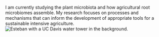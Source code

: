 I am currently studying the plant microbiota and how agricultural root microbiomes assemble. My research focuses on processes and mechanisms that can inform the development of appropriate tools for a sustainable intensive agriculture.  
![Esteban with a UC Davis water tower in the background.](img/photo-frontlarge.png)
